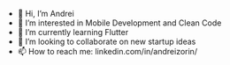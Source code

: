 - 👋 Hi, I’m Andrei
- 👀 I’m interested in Mobile Development and Clean Code
- 🌱 I’m currently learning Flutter
- 💞️ I’m looking to collaborate on new startup ideas
- 📫 How to reach me: linkedin.com/in/andreizorin/
